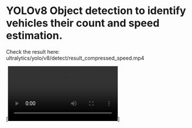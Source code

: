 <h1>YOLOv8 Object detection to identify vehicles their count and speed estimation.</h1>

Check the result here: ultralytics/yolo/v8/detect/result_compressed_speed.mp4

[![Watch the video](ultralytics/yolo/v8/detect/result_compressed_speed.mp4)]
